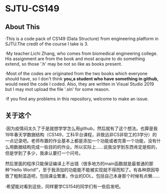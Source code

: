 # SJTU-CS149
## About This
·This is a code pack of CS149 (Data Structure) from engineering platform in SJTU.The credit of the course I take is 3.

·My teacher:Lichi Zhang, who comes from biomedical engineering college. His assignment are from the book and most acquire to do something extend, so those '.h' may be not so like as books present.

·Most of the codes are originated from the two books which everyone should have, so I don't think **you,a student who have something in github,**  would need the code I coded. Also, they are written in Visual Studio 2019 but I may mot upload the file '.sln' for some reason.

·If you find any problems in this repository, welcome to make an issue.

## 关于这个

·因为疫情闷太久了于是就想学学怎么用github，然后就有了这个想法。也算是我19年春天学数据结构（CS149，工科平台课程，非致远非CS非软工的3学分）的一点记录吧。老师布置的作业基本上都是添加一个功能或者完善一个功能，没有什么用数据结构完成一些目的的作业。所以实际上……说我没学到东西肯定是假的，但是学到了多少，我承认要打一个问号。

然后里面的程序只能保证编译上不出错（很多地方的main函数就是最普通的那种“Hello World!”，至于我添加的功能能不能被实现就不得而知了。有各种原因导致了粗制滥造吧，包括课业繁重，作业的DDL，包括自己本身那个时候有点懒……

·希望能对看到这些，同样要学CS154的同学们有一些启发吧。
